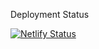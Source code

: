 Deployment Status 

[![Netlify Status](https://api.netlify.com/api/v1/badges/6cb89571-46a5-4c0c-8e51-f3f3f3fcdbe6/deploy-status)](https://app.netlify.com/sites/musing-edison-73430c/deploys)
